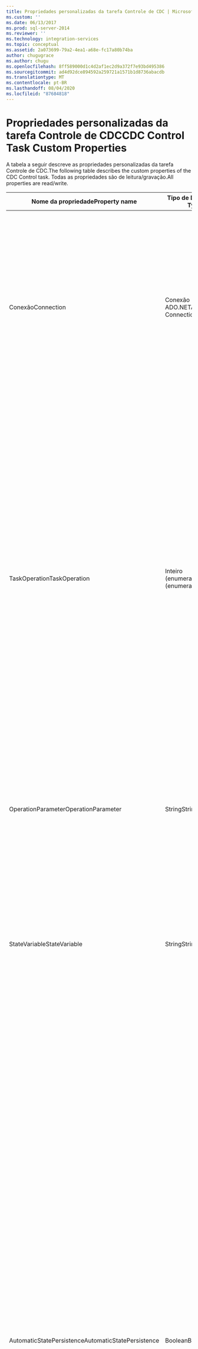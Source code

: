 ```yaml
---
title: Propriedades personalizadas da tarefa Controle de CDC | Microsoft Docs
ms.custom: ''
ms.date: 06/13/2017
ms.prod: sql-server-2014
ms.reviewer: ''
ms.technology: integration-services
ms.topic: conceptual
ms.assetid: 2a073699-79a2-4ea1-a68e-fc17a80b74ba
author: chugugrace
ms.author: chugu
ms.openlocfilehash: 8ff589000d1c4d2af1ec2d9a372f7e93bd495386
ms.sourcegitcommit: ad4d92dce894592a259721a1571b1d8736abacdb
ms.translationtype: MT
ms.contentlocale: pt-BR
ms.lasthandoff: 08/04/2020
ms.locfileid: "87684818"
---
```

# <a name="cdc-control-task-custom-properties"></a><span data-ttu-id="32b57-102">Propriedades personalizadas da tarefa Controle de CDC</span><span class="sxs-lookup"><span data-stu-id="32b57-102">CDC Control Task Custom Properties</span></span>
  <span data-ttu-id="32b57-103">A tabela a seguir descreve as propriedades personalizadas da tarefa Controle de CDC.</span><span class="sxs-lookup"><span data-stu-id="32b57-103">The following table describes the custom properties of the CDC Control task.</span></span> <span data-ttu-id="32b57-104">Todas as propriedades são de leitura/gravação.</span><span class="sxs-lookup"><span data-stu-id="32b57-104">All properties are read/write.</span></span>  
  
|<span data-ttu-id="32b57-105">Nome da propriedade</span><span class="sxs-lookup"><span data-stu-id="32b57-105">Property name</span></span>|<span data-ttu-id="32b57-106">Tipo de Dados</span><span class="sxs-lookup"><span data-stu-id="32b57-106">Data Type</span></span>|<span data-ttu-id="32b57-107">DESCRIÇÃO</span><span class="sxs-lookup"><span data-stu-id="32b57-107">Description</span></span>|  
|-------------------|---------------|-----------------|  
|<span data-ttu-id="32b57-108">Conexão</span><span class="sxs-lookup"><span data-stu-id="32b57-108">Connection</span></span>|<span data-ttu-id="32b57-109">Conexão ADO.NET</span><span class="sxs-lookup"><span data-stu-id="32b57-109">ADO.NET Connection</span></span>|<span data-ttu-id="32b57-110">Uma conexão ADO.NET com o banco de dados de CDC do [!INCLUDE[ssCurrent](../../includes/sscurrent-md.md)] para acesso às tabelas de alterações e ao Estado de CDC se estiver armazenado no mesmo banco de dados.</span><span class="sxs-lookup"><span data-stu-id="32b57-110">An ADO.NET connection to the [!INCLUDE[ssCurrent](../../includes/sscurrent-md.md)] CDC database for access to the change tables and to the CDC State if stored in the same database.</span></span><br /><br /> <span data-ttu-id="32b57-111">A conexão deve ser a um banco de dados do [!INCLUDE[ssNoVersion](../../includes/ssnoversion-md.md)] que está habilitado para CDC e onde a tabela de alteração selecionada está localizada.</span><span class="sxs-lookup"><span data-stu-id="32b57-111">The connection must be to a [!INCLUDE[ssNoVersion](../../includes/ssnoversion-md.md)] database that is enabled for CDC and where the selected change table is located.</span></span>|  
|<span data-ttu-id="32b57-112">TaskOperation</span><span class="sxs-lookup"><span data-stu-id="32b57-112">TaskOperation</span></span>|<span data-ttu-id="32b57-113">Inteiro (enumeração)</span><span class="sxs-lookup"><span data-stu-id="32b57-113">Integer (enumeration)</span></span>|<span data-ttu-id="32b57-114">A operação selecionada para a tarefa de controle de CDC.</span><span class="sxs-lookup"><span data-stu-id="32b57-114">The selected operation for the CDC control task.</span></span> <span data-ttu-id="32b57-115">Os valores possíveis são: **Marcar Início da Carga Inicial**, **Marcar Fim da Carga Inicial**, **Marcar Início de CDC**, **Obter Intervalo de Processamento**, **Marcar Intervalo Processado**e **Redefinir Estado de CDC**.</span><span class="sxs-lookup"><span data-stu-id="32b57-115">The possible values are **Mark Initial Load Start**, **Mark Initial Load End**, **Mark CDC Start**, **Get Processing Range**, **Mark Processed Range**, and **Reset CDC State**.</span></span><br /><br /> <span data-ttu-id="32b57-116">Se você selecionar **MarkCdcStart**, **MarkInitialLoadStart**ou **MarkInitialLoadEnd** ao trabalhar na CDC do [!INCLUDE[ssNoVersion](../../includes/ssnoversion-md.md)] (ou seja, não Oracle), o usuário especificado no gerenciador de conexão deverá ser  **db_owner** ou **sysadmin**.</span><span class="sxs-lookup"><span data-stu-id="32b57-116">If you select **MarkCdcStart**, **MarkInitialLoadStart**, or **MarkInitialLoadEnd** when working on [!INCLUDE[ssNoVersion](../../includes/ssnoversion-md.md)] CDC (that is, not Oracle) the user specified in the connection manager must be either  **db_owner** or **sysadmin**.</span></span><br /><br /> <span data-ttu-id="32b57-117">Para obter mais informações sobre essas operações, consulte [Editor da Tarefa Controle de CDC](../cdc-control-task-editor.md) e [Tarefa Controle de CDC](cdc-control-task.md).</span><span class="sxs-lookup"><span data-stu-id="32b57-117">For more information about these operations, see [CDC Control Task Editor](../cdc-control-task-editor.md) and [CDC Control Task](cdc-control-task.md).</span></span>|  
|<span data-ttu-id="32b57-118">OperationParameter</span><span class="sxs-lookup"><span data-stu-id="32b57-118">OperationParameter</span></span>|<span data-ttu-id="32b57-119">String</span><span class="sxs-lookup"><span data-stu-id="32b57-119">String</span></span>|<span data-ttu-id="32b57-120">Atualmente usado com a operação **MarkCdcStart** .</span><span class="sxs-lookup"><span data-stu-id="32b57-120">Currently used with the **MarkCdcStart** operation.</span></span> <span data-ttu-id="32b57-121">Esse parâmetro permite a entrada adicional necessária para a operação específica.</span><span class="sxs-lookup"><span data-stu-id="32b57-121">This parameter allows additional input required for the specific operation.</span></span> <span data-ttu-id="32b57-122">Por exemplo, o número LSN necessário para a operação **MarkCdcStart**</span><span class="sxs-lookup"><span data-stu-id="32b57-122">For example, the LSN number required for the **MarkCdcStart** operation</span></span>|  
|<span data-ttu-id="32b57-123">StateVariable</span><span class="sxs-lookup"><span data-stu-id="32b57-123">StateVariable</span></span>|<span data-ttu-id="32b57-124">String</span><span class="sxs-lookup"><span data-stu-id="32b57-124">String</span></span>|<span data-ttu-id="32b57-125">Uma variável de pacote SSIS que armazena o estado CDC para o contexto CDC atual.</span><span class="sxs-lookup"><span data-stu-id="32b57-125">An SSIS package variable that stores the CDC state of the current CDC context.</span></span> <span data-ttu-id="32b57-126">A tarefa Controle de CDC lê e grava o estado em **StateVariable** e não o carrega, nem o armazena em um repositório persistente, a menos que **AutomaticStatePersistence** seja selecionado.</span><span class="sxs-lookup"><span data-stu-id="32b57-126">The CDC Control task reads and writes the state to the **StateVariable** and does not load it or store it to a persistent storage unless **AutomaticStatePersistence** is selected.</span></span> <span data-ttu-id="32b57-127">Consulte [Definir uma variável de estado](../data-flow/define-a-state-variable.md).</span><span class="sxs-lookup"><span data-stu-id="32b57-127">See [Define a State Variable](../data-flow/define-a-state-variable.md).</span></span>|  
|<span data-ttu-id="32b57-128">AutomaticStatePersistence</span><span class="sxs-lookup"><span data-stu-id="32b57-128">AutomaticStatePersistence</span></span>|<span data-ttu-id="32b57-129">Boolean</span><span class="sxs-lookup"><span data-stu-id="32b57-129">Boolean</span></span>|<span data-ttu-id="32b57-130">A tarefa Controle CDC lê o Estado CDC da variável de pacote Estado CDC.</span><span class="sxs-lookup"><span data-stu-id="32b57-130">The CDC Control task reads the CDC State from the CDC State package variable.</span></span> <span data-ttu-id="32b57-131">Após uma operação, a tarefa Controle CDC atualiza o valor da variável de pacote Estado CDC.</span><span class="sxs-lookup"><span data-stu-id="32b57-131">Following an operation, the CDC Control task updates the value of the CDC State package variable.</span></span> <span data-ttu-id="32b57-132">A propriedade **AutomaticStatePersistence** informa a tarefa Controle de CDC quem é responsável por manter o valor do Estado de CDC entre as execuções do pacote SSIS.</span><span class="sxs-lookup"><span data-stu-id="32b57-132">The **AutomaticStatePersistence** property tells the CDC Control task who is responsible for persisting the CDC State value between runs of the SSIS package.</span></span><br /><br /> <span data-ttu-id="32b57-133">Quando essa propriedade for **true**, a tarefa Controle de CDC carregará automaticamente o valor da variável Estado de CDC de uma tabela de estados.</span><span class="sxs-lookup"><span data-stu-id="32b57-133">When this property is **true**, the CDC Control task automatically loads the value of the CDC State variable from a state table.</span></span> <span data-ttu-id="32b57-134">Quando a tarefa Controle de CDC atualizar o valor da variável Estado de CDC, ela também atualizará seu valor no mesmo estado **table.stores**, o estado em uma tabela especial e atualizará a Variável de Estado.</span><span class="sxs-lookup"><span data-stu-id="32b57-134">When the CDC Control task updates the value of the CDC State variable it also updates its value in the same state **table.stores**, the state in a special table and updates the State Variable.</span></span> <span data-ttu-id="32b57-135">O desenvolvedor pode controlar qual banco de dados do [!INCLUDE[ssNoVersion](../../includes/ssnoversion-md.md)] contém essa tabela de estado e seu nome.</span><span class="sxs-lookup"><span data-stu-id="32b57-135">The developer can control which [!INCLUDE[ssNoVersion](../../includes/ssnoversion-md.md)] database contains that state table and its name.</span></span> <span data-ttu-id="32b57-136">A estrutura dessa tabela de estado é predefinida.</span><span class="sxs-lookup"><span data-stu-id="32b57-136">The structure of this state table is predefined.</span></span><br /><br /> <span data-ttu-id="32b57-137">Quando for **false**, a tarefa Controle de CDC não lidará com a persistência de seu valor.</span><span class="sxs-lookup"><span data-stu-id="32b57-137">When **false**, the CDC Control task does not deal with persisting its value.</span></span> <span data-ttu-id="32b57-138">Quando true, a tarefa Controle de CDC armazena o estado em uma tabela especial e atualiza a variável StateVariable.</span><span class="sxs-lookup"><span data-stu-id="32b57-138">When true, the CDC Control task stores the state in a special table and updates the StateVariable.</span></span><br /><br /> <span data-ttu-id="32b57-139">O valor padrão é **true**, indicando que essa persistência de estado é atualizada automaticamente.</span><span class="sxs-lookup"><span data-stu-id="32b57-139">The default value is **true**, indicating that state persistence is updated automatically.</span></span>|  
|<span data-ttu-id="32b57-140">StateConnection</span><span class="sxs-lookup"><span data-stu-id="32b57-140">StateConnection</span></span>|<span data-ttu-id="32b57-141">Conexão ADO.NET</span><span class="sxs-lookup"><span data-stu-id="32b57-141">ADO.NET Connection</span></span>|<span data-ttu-id="32b57-142">Uma conexão ADO.NET com o banco de dados em que a tabela de estado reside ao usar **AutomaticStatePersistence**.</span><span class="sxs-lookup"><span data-stu-id="32b57-142">An ADO.NET connection to the database where the state table resides when using **AutomaticStatePersistence**.</span></span> <span data-ttu-id="32b57-143">O valor padrão é o mesmo de **Conexão**.</span><span class="sxs-lookup"><span data-stu-id="32b57-143">The default value is the same value for **Connection**.</span></span>|  
|<span data-ttu-id="32b57-144">StateName</span><span class="sxs-lookup"><span data-stu-id="32b57-144">StateName</span></span>|<span data-ttu-id="32b57-145">String</span><span class="sxs-lookup"><span data-stu-id="32b57-145">String</span></span>|<span data-ttu-id="32b57-146">O nome associado ao estado persistente.</span><span class="sxs-lookup"><span data-stu-id="32b57-146">The name associated with the persistent state.</span></span> <span data-ttu-id="32b57-147">A carga cheia e os pacotes CDC que funcionam com o mesmo contexto de CDC especificará um nome de contexto CDC comum.</span><span class="sxs-lookup"><span data-stu-id="32b57-147">The full load and CDC packages that work with the same CDC context specify a common CDC context name.</span></span> <span data-ttu-id="32b57-148">Esse nome é usado para verificar a linha de estado na tabela de estado.</span><span class="sxs-lookup"><span data-stu-id="32b57-148">This name is used for looking up the state row in the state table.</span></span><br /><br /> <span data-ttu-id="32b57-149">Essa propriedade será aplicável somente quando **AutomaticStatePersistence** estiver definida como **true**.</span><span class="sxs-lookup"><span data-stu-id="32b57-149">This property is applicable only when **AutomaticStatePersistence** is set to **true**.</span></span>|  
|<span data-ttu-id="32b57-150">StateTable</span><span class="sxs-lookup"><span data-stu-id="32b57-150">StateTable</span></span>|<span data-ttu-id="32b57-151">String</span><span class="sxs-lookup"><span data-stu-id="32b57-151">String</span></span>|<span data-ttu-id="32b57-152">Especifica o nome da tabela onde o estado de contexto CDC é armazenado.</span><span class="sxs-lookup"><span data-stu-id="32b57-152">Specifies the name of the table where the CDC context state is stored.</span></span> <span data-ttu-id="32b57-153">Essa tabela deve ser acessível com o uso da conexão configurada para esse componente.</span><span class="sxs-lookup"><span data-stu-id="32b57-153">This table must be accessible using the connection configured for this component.</span></span> <span data-ttu-id="32b57-154">Essa tabela deve incluir colunas de varchar chamadas **name** e **state**.</span><span class="sxs-lookup"><span data-stu-id="32b57-154">This table must include varchar columns called **name** and **state**.</span></span> <span data-ttu-id="32b57-155">(A coluna **state** deve ter, no mínimo, 256 caracteres).</span><span class="sxs-lookup"><span data-stu-id="32b57-155">(The **state** column must have at least 256 characters).</span></span><br /><br /> <span data-ttu-id="32b57-156">Essa propriedade será aplicável somente quando **AutomaticStatePersistence** estiver definida como **true**.</span><span class="sxs-lookup"><span data-stu-id="32b57-156">This property is applicable only when **AutomaticStatePersistence** is set to **true**.</span></span>|  
|<span data-ttu-id="32b57-157">CommandTimeOut</span><span class="sxs-lookup"><span data-stu-id="32b57-157">CommandTimeout</span></span>|<span data-ttu-id="32b57-158">inteiro</span><span class="sxs-lookup"><span data-stu-id="32b57-158">integer</span></span>|<span data-ttu-id="32b57-159">Esse valor indica o tempo limite (em segundos) a ser usado ao se comunicar com o banco de dados do [!INCLUDE[ssNoVersion](../../includes/ssnoversion-md.md)] .</span><span class="sxs-lookup"><span data-stu-id="32b57-159">This value indicates the timeout (in seconds) to use when communicating with the [!INCLUDE[ssNoVersion](../../includes/ssnoversion-md.md)] database.</span></span> <span data-ttu-id="32b57-160">Esse valor é usado quando o tempo de resposta do banco de dados é muito lento e o valor padrão (30 segundos) não é o suficiente.</span><span class="sxs-lookup"><span data-stu-id="32b57-160">This value is used where the response time from the database is very slow and the default value (30 seconds) is not enough.</span></span>|  
  
## <a name="see-also"></a><span data-ttu-id="32b57-161">Consulte Também</span><span class="sxs-lookup"><span data-stu-id="32b57-161">See Also</span></span>  
 <span data-ttu-id="32b57-162">[Tarefa Controle de CDC](cdc-control-task.md) </span><span class="sxs-lookup"><span data-stu-id="32b57-162">[CDC Control Task](cdc-control-task.md) </span></span>  
 [<span data-ttu-id="32b57-163">Editor da Tarefa Controle de CDC</span><span class="sxs-lookup"><span data-stu-id="32b57-163">CDC Control Task Editor</span></span>](../cdc-control-task-editor.md)  
  
  
